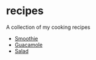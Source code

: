 # recipes
A collection of my cooking recipes

* [Smoothie](avocado_smoothie.md)
* [Guacamole](guacamole.md)
* [Salad](avocado_tomato_salad.md)

